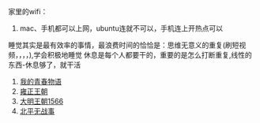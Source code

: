 家里的wifi：
1. mac、手机都可以上网，ubuntu连就不可以，手机连上开热点可以

睡觉其实是最有效率的事情，最浪费时间的恰恰是：思维无意义的重复(刷短视频，，，，),学会积极地睡觉
休息是每个人都要干的，重要的是怎么打断重复,线性的东西-休息够了，就干活
1. [我的青春物语](https://www.bilibili.com/bangumi/play/ep32242?spm_id_from=333.337.0.0&from_spmid=666.25.episode.0)
2. [雍正王朝](https://www.bilibili.com/bangumi/play/ep731451?spm_id_from=333.337.0.0)
3. [大明王朝1566](https://v.youku.com/v_show/id_XMjQ4NDcxODQwOA==.html?spm=a2h0c.8166622.PhoneSokuProgram_1.dselectbutton_1&showid=cbff9f40962411de83b1)
4. [北平无战事](https://v.youku.com/v_show/id_XMTU2ODM2NDg1Mg==.html?spm=a2h0c.8166622.showComboModule_2.dposter_13&s=e07d3d020b0e11e38b3f)
